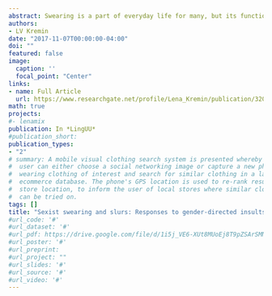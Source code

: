 ```yaml
---
abstract: Swearing is a part of everyday life for many, but its functions, and the reasons why certain words are deemed “taboo”, may not be immediately apparent. In particular, the use of slurs serves the functions of policing socially undesirable behaviors, and bringing groups of people together. A subset of swear words can be described as being directed specifically towards one gender, and are mainly used to police behaviors that do not conform to a society’s ideas of masculinity or femininity. Slurs directed towards, and judged most offensive by women comment on sexual, or aggressive behavior, whereas slurs directed towards, and judged most offensive by men imply that they are being too soft or “womanly”. These categories follow patriarchal views on gender roles. The perception of gender-directed swear words can be described by the Affective Language Communication Model (Van Berkum, in prep), which incorporates a speaker’s stance and intention into the listener’s interpretation and response. In order to assess if the degree of offensiveness is internalized by a listener, an EEG study is proposed. It is hypothesized that gender-congruent slurs will elicit larger responses than gender-incongruent slurs, and that one’s level of acceptance of society’s gender expectations could affect perceived offensiveness.
authors:
- LV Kremin
date: "2017-11-07T00:00:00-04:00"
doi: ""
featured: false
image:
  caption: ''
  focal_point: "Center"
links:
- name: Full Article
  url: https://www.researchgate.net/profile/Lena_Kremin/publication/320931641_Sexist_swearin#g_and_slurs_Responses_to_gender-directed_insults/links/5a0325af0f7e9b3d40203e39/Sexist-swear#ing-and-slurs-Responses-to-gender-directed-insults.pdf
math: true
projects:
#- lenamix
publication: In *LingUU*
#publication_short: 
publication_types:
- "2"
# summary: A mobile visual clothing search system is presented whereby a smart phone
#  user can either choose a social networking image or capture a new photo of a person
#  wearing clothing of interest and search for similar clothing in a large cloud-based
#  ecommerce database. The phone's GPS location is used to re-rank results by retail
#  store location, to inform the user of local stores where similar clothing items
#  can be tried on.
tags: []
title: "Sexist swearing and slurs: Responses to gender-directed insults"
#url_code: '#'
#url_dataset: '#'
#url_pdf: https://drive.google.com/file/d/1i5j_VE6-XUt8MUoEj8T9pZSArSMNyPlY/view?usp=sharing
#url_poster: '#'
#url_preprint: 
#url_project: ""
#url_slides: '#'
#url_source: '#'
#url_video: '#'
---
```


